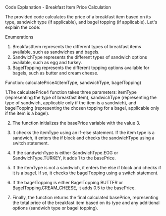 
Code Explanation - Breakfast Item Price Calculation

The provided code calculates the price of a breakfast item based on its type, sandwich type (if applicable), and bagel topping (if applicable). Let's explain the code:

Enumerations

1. BreakfastItem represents the different types of breakfast items available, such as sandwiches and bagels.
2. SandwichType represents the different types of sandwich options available, such as egg and turkey.
3. BagelTopping represents the different topping options available for bagels, such as butter and cream cheese.

Function: calculatePrice4(itemType, sandwichType, bagelTopping)

1.The calculatePrice4 function takes three parameters: itemType (representing the type of breakfast item), sandwichType (representing the type of sandwich, applicable only if the item is a sandwich), and bagelTopping (representing the chosen topping for a bagel, applicable only if the item is a bagel).

2. The function initializes the basePrice variable with the value 3.

3. It checks the itemType using an if-else statement. If the item type is a sandwich, it enters the if block and checks the sandwichType using a switch statement.

4. If the sandwichType is either SandwichType.EGG or SandwichType.TURKEY, it adds 1 to the basePrice.
5. If the itemType is not a sandwich, it enters the else if block and checks if it is a bagel. If so, it checks the bagelTopping using a switch statement.

6. If the bagelTopping is either BagelTopping.BUTTER or BagelTopping.CREAM_CHEESE, it adds 0.5 to the basePrice.
7. Finally, the function returns the final calculated basePrice, representing the total price of the breakfast item based on its type and any additional options (sandwich type or bagel topping).